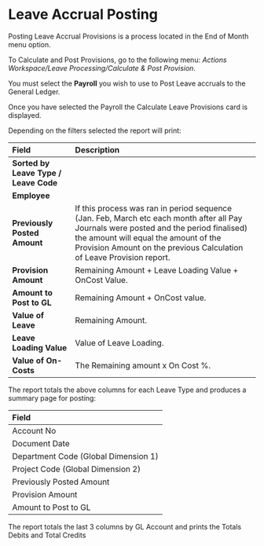 # Leave Accrual Posting

Posting Leave Accrual Provisions is a process located in the End of Month menu option.  

To Calculate and Post Provisions, go to the following menu: *Actions Workspace/Leave Processing/Calculate & Post Provision*.

You must select the **Payroll** you wish to use to Post Leave accruals to the General Ledger.

Once you have selected the Payroll the Calculate Leave Provisions card is displayed.

Depending on the filters selected the report will print:

|Field|Description|  
| :--- | :--- |  
|**Sorted by Leave Type / Leave Code**|
|**Employee**|
|**Previously Posted Amount**| If this process was ran in period sequence (Jan. Feb, March etc each month after all Pay Journals were posted and the period finalised) the amount will equal the amount of the Provision Amount on the previous Calculation of Leave Provision report.  
|**Provision Amount**| Remaining Amount + Leave Loading Value + OnCost Value.
|**Amount to Post to GL**| Remaining Amount + OnCost value.
|**Value of Leave**| Remaining Amount.
|**Leave Loading Value**| Value of Leave Loading.
|**Value of On-Costs**| The Remaining amount x On Cost %.

The report totals the above columns for each Leave Type and produces a summary page for posting:

|Field| 
| :--- |
|Account No
|Document Date
|Department Code (Global Dimension 1)
|Project Code (Global Dimension 2)
|Previously Posted Amount
|Provision Amount
|Amount to Post to GL

The report totals the last 3 columns by GL Account and prints the Totals Debits and Total Credits
 




